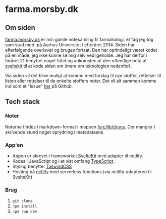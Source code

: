 # farma.morsby.dk

## Om siden

[farma.morsby.dk](https://farma.morsby.dk) er min gamle notesamling til
farmakologi, et fag jeg tog som stud.med. på Aarhus Universitet i
efteråret 2014. Siden har efterfølgende overlevet og bruges fortsat. Den har
oprindeligt været kodet på en måde, jeg ikke kunne se mig selv vedligeholde. Jeg
har derfor i foråret 21 benyttet noget fritid og ankomsten af den offentlige
beta af [sveltekit](https://kit.svelte.dev/) til at kode siden om (mere om
teknologien nedenfor).

Via siden vil det blive muligt at komme med forslag til nye stoffer, rettelser
til listen eller rettelser til de enkelte stoffers noter. Det vil alt sammen
komme ind som et "Issue" [her](https://github.com/morsby/farma/issues) på
Github.

## Tech stack

### Noter

Noterne findes i markdown-format i mappen
[/src/lib/drugs](https://github.com/morsby/farma/tree/master/src/lib/drugs). Der
mangler i skrivende stund noget oprydning i metadataene.

### App'en

- Appen er skrevet i frameworket [SvelteKit](https://kit.svelte.dev/) med
  adapter til netlify.
- Kodes i JavaScript og i et vist omfang
  [TypeScript](https://www.typescriptlang.org/).
- Styling benytter [TailwindCSS](https://tailwindcss.com/)
- Hosting på [netlify](https://www.netlify.com/) med serverless functions (via
  netlify-adapteren til SvelteKit)

### Brug

1. `git clone`
2. `npm install`
3. `npm run dev`
